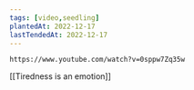 ```yaml
---
tags: [video,seedling]
plantedAt: 2022-12-17
lastTendedAt: 2022-12-17
---
```


```vid
https://www.youtube.com/watch?v=0sppw7Zq35w
```

[[Tiredness is an emotion]]
